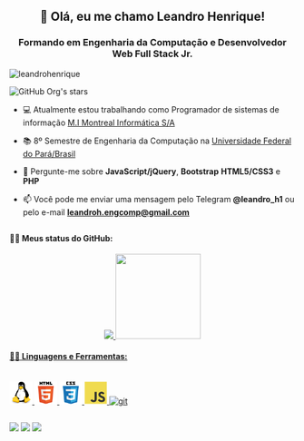 <h2 align="center">👋 Olá, eu me chamo Leandro Henrique!</h2>

<h3 align="center">Formando em Engenharia da Computação e Desenvolvedor Web Full Stack Jr.</h3>

<p align="left"> <img src="https://komarev.com/ghpvc/?username=leandrohfer&label=Profile%20views&color=0e75b6&style=flat" alt="leandrohenrique" /> </p>

![GitHub Org's stars](https://img.shields.io/github/stars/leandrohfer?style=social)

- 💻 Atualmente estou trabalhando como Programador de sistemas de informação [M.I Montreal Informática S/A](https://www.montreal.com.br/)

- 📚 8º Semestre de Engenharia da Computação na [Universidade Federal do Pará/Brasil](https://www.fct.ufpa.br)

- 💬 Pergunte-me sobre **JavaScript/jQuery**, **Bootstrap** **HTML5/CSS3** e **PHP**

- 📫 Você pode me enviar uma mensagem pelo Telegram **@leandro_h1** ou pelo e-mail **leandroh.engcomp@gmail.com**

##

<h4> 🐱‍👤 Meus status do GitHub: </h4>

<div align="center">
  <a href="https://github.com/leandrohfer">
  <img height="180em" src="https://github-readme-stats.vercel.app/api?username=leandrohfer&show_icons=true&theme=merko&include_all_commits=true&count_private=true"/>
  <img height="150em" width="150em" src="https://github-readme-stats.vercel.app/api/top-langs/?username=leandrohfer&layout=compact&langs_count=7&theme=merko"/>
</div>
  
<h4> 🐱‍💻 Linguagens e Ferramentas: </h4>
  
<div style="display: inline_block"><br>
  <a href="https://www.linux.org/" target="_blank" rel="noreferrer"> 
      <img src="https://raw.githubusercontent.com/devicons/devicon/master/icons/linux/linux-original.svg" alt="linux" width="40" height="40"/> 
  </a> 
  <a href="https://www.w3.org/html/" target="_blank" rel="noreferrer"> <img src="https://raw.githubusercontent.com/devicons/devicon/master/icons/html5/html5-original-wordmark.svg" alt="html5" width="40" height="40"/> </a>
  <a href="https://www.w3schools.com/css/" target="_blank" rel="noreferrer"> <img src="https://raw.githubusercontent.com/devicons/devicon/master/icons/css3/css3-original-wordmark.svg" alt="css3" width="40" height="40"/> </a>
  <a href="https://developer.mozilla.org/en-US/docs/Web/JavaScript" target="_blank" rel="noreferrer"> <img src="https://raw.githubusercontent.com/devicons/devicon/master/icons/javascript/javascript-original.svg" alt="javascript" width="40" height="40"/> </a>
  <a href="https://git-scm.com/" target="_blank" rel="noreferrer"> <img src="https://www.vectorlogo.zone/logos/git-scm/git-scm-icon.svg" alt="git" width="40" height="40"/> </a>
<!--   <img align="center" alt="Leandro-Python" height="30" width="40" src="https://raw.githubusercontent.com/devicons/devicon/master/icons/python/python-original.svg"> -->
</div>
  
  ##
 
<div> 
  <a href="https://instagram.com/_leandroh1" target="_blank"><img src="https://img.shields.io/badge/-Instagram-%23E4405F?style=for-the-badge&logo=instagram&logoColor=white" target="_blank"></a>
  <a href="https://www.linkedin.com/in/leandrohfer" target="_blank"><img src="https://img.shields.io/badge/-LinkedIn-%230077B5?style=for-the-badge&logo=linkedin&logoColor=white" target="_blank"></a> 
  <a href = "mailto:leandroh.engcomp@gmail.com"><img src="https://img.shields.io/badge/-Gmail-%23333?style=for-the-badge&logo=gmail&logoColor=white" target="_blank"></a>
 
</div>
